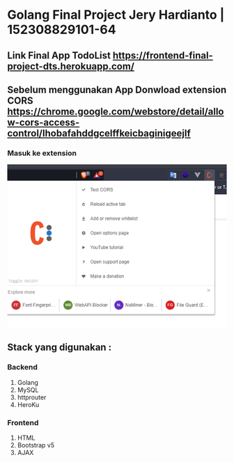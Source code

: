 # Golang Final Project Jery Hardianto | 152308829101-64
## Link Final App TodoList https://frontend-final-project-dts.herokuapp.com/

## Sebelum menggunakan App Donwload extension CORS https://chrome.google.com/webstore/detail/allow-cors-access-control/lhobafahddgcelffkeicbaginigeejlf 

### Masuk ke extension
  ![Merge-Direct-Path](1.PNG)


## Stack yang digunakan :
### Backend 
  1. Golang
  2. MySQL
  3. httprouter 
  4. HeroKu
### Frontend
  1. HTML
  2. Bootstrap v5
  3. AJAX




